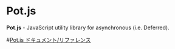 Pot.js
========
**Pot.js** - JavaScript utility library for asynchronous (i.e. Deferred).

#[Pot.js ドキュメント/リファレンス][Documentation]
  
  

[Documentation]: http://polygonplanet.github.com/Pot.js/index.html "Pot.js ドキュメント/リファレンス"

